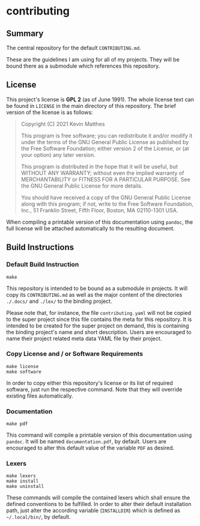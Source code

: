 <!------------------------------------------------------------------------------
--
-- Copyright (C) 2021─2022 Kevin Matthes
--
-- This program is free software; you can redistribute it and/or modify
-- it under the terms of the GNU General Public License as published by
-- the Free Software Foundation; either version 2 of the License, or
-- (at your option) any later version.
--
-- This program is distributed in the hope that it will be useful,
-- but WITHOUT ANY WARRANTY; without even the implied warranty of
-- MERCHANTABILITY or FITNESS FOR A PARTICULAR PURPOSE.  See the
-- GNU General Public License for more details.
--
-- You should have received a copy of the GNU General Public License along
-- with this program; if not, write to the Free Software Foundation, Inc.,
-- 51 Franklin Street, Fifth Floor, Boston, MA 02110-1301 USA.
--
----
--
--  FILE
--      README.md
--
--  BRIEF
--      Important information regarding this project.
--
--  AUTHOR
--      Kevin Matthes
--
--  COPYRIGHT
--      (C) 2021─2022 Kevin Matthes.
--      This file is licensed GPL 2 as of June 1991.
--
--  DATE
--      2021─2022
--
--  NOTE
--      See `LICENSE' for full license.
--
------------------------------------------------------------------------------->

# contributing

## Summary

The central repository for the default `CONTRIBUTING.md`.

These are the guidelines I am using for all of my projects.  They will be bound
there as a submodule which references this repository.



## License

This project's license is **GPL 2** (as of June 1991).  The whole license text
can be found in `LICENSE` in the main directory of this repository.  The brief
version of the license is as follows:

> Copyright (C) 2021 Kevin Matthes
>
> This program is free software; you can redistribute it and/or modify
> it under the terms of the GNU General Public License as published by
> the Free Software Foundation; either version 2 of the License, or
> (at your option) any later version.
>
> This program is distributed in the hope that it will be useful,
> but WITHOUT ANY WARRANTY; without even the implied warranty of
> MERCHANTABILITY or FITNESS FOR A PARTICULAR PURPOSE.  See the
> GNU General Public License for more details.
>
> You should have received a copy of the GNU General Public License along
> with this program; if not, write to the Free Software Foundation, Inc.,
> 51 Franklin Street, Fifth Floor, Boston, MA 02110-1301 USA.

When compiling a printable version of this documentation using `pandoc`, the
full license will be attached automatically to the resulting document.



## Build Instructions

### Default Build Instruction

```
make
```

This repository is intended to be bound as a submodule in projects.  It will
copy its `CONTRIBUTING.md` as well as the major content of the directories
`./.docs/` and `./lex/` to the binding project.

Please note that, for instance, the file `contributing.yaml` will not be copied
to the super project since this file contains the meta for this repository.  It
is intended to be created for the super project on demand, this is containing
the binding project's name and short description.  Users are encouraged to name
their project related meta data YAML file by their project.



### Copy License and / or Software Requirements

```
make license
make software
```

In order to copy either this repository's license or its list of required
software, just run the respective command.  Note that they will override
existing files automatically.



### Documentation

```
make pdf
```

This command will compile a printable version of this documentation using
`pandoc`.  It will be named `documentation.pdf`, by default.  Users are
encouraged to alter this default value of the variable `PDF` as desired.



### Lexers

```
make lexers
make install
make uninstall
```

These commands will compile the contained lexers which shall ensure the defined
conventions to be fulfilled.  In order to alter their default installation path,
just alter the according variable (`INSTALLDIR`) which is defined as
`~/.local/bin/`, by default.

<!----------------------------------------------------------------------------->
